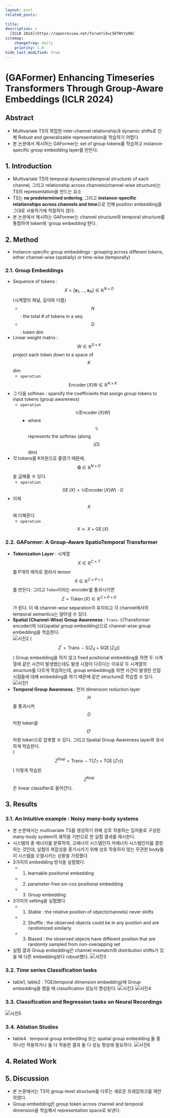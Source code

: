 ```yaml
---
layout: post
related_posts:
  _
title: 
description: >
  [ICLR 2024](https://openreview.net/forum?id=c56TWtYp0W)
sitemap:
    changefreq: daily
    priority: 1.0
hide_last_modified: true
---
```


# (GAFormer) Enhancing Timeseries Transformers Through Group-Aware Embeddings (ICLR 2024)

## Abstract
- Multivariate TS의 복잡한 inter-channel relationship과 dynamic shifts로 인해 Robust and generalizable representation을 학습하기 어렵다.
- 본 논문에서 제시하는 GAFormer는 set of group tokens를 학습하고 instance-specific group embedding layer를 만든다.

## 1. Introduction
- Multivariate TS의 temporal dynamics(temporal structure) of each channel, 그리고 relationship across channels(channel-wise structure)는 TS의 representation을 만드는 요소
- TS는 **no predetermined ordering**, 그리고 **instance-specific relationships across channels and time**으로 인해 position embedding을 그대로 사용하기에 적절하지 않다.
- 본 논문에서 제시하는 GAFormer는 channel structure와 temporal structure를 통합하여 token에 'group embedding'한다.

## 2. Method
- Instance-specific group embeddings : grouping across different tokens, either channel-wise (spatially) or time-wise (temporally)
### 2.1. Group Embeddings
- Sequence of tokens : $$X=\left[\mathbf{x}_1, \ldots, \mathbf{x}_N\right] \in \mathbb{R}^{N \times D}$$ (시계열의 채널, 길이와 다름)
  - $$N$$ : the total # of tokens in a seq
  - $$D$$ : token dim
- Linear weight matrix : $$W \in \mathbb{R}^{D \times K}$$ project each token down to a space of $$K$$ dim
  - `operation` $$\operatorname{Encoder}(X) W \in \mathbb{R}^{N \times K}$$
- 그 다음 softmax : sparsify the coefficients that assign group tokens to input tokens (group awareness)
  - `operation` $$\mathbb{S}(\operatorname{Encoder}(X) W)$$
    - where $$\mathbb{S}$$ represents the softmax (along $$(D)$$ dim)
- 각 tokens를 K차원으로 줄였기 때문에,  $$\mathbf{G} \in \mathbb{R}^{N \times D}$$을 곱해줄 수 있다.
  - `operation` $$\operatorname{GE}(X)=\mathbb{S}(\operatorname{Encoder}(X) W) \cdot G$$
- 이제 $$ X $$에 더해준다
  - `operation` $$X \leftarrow X+\operatorname{GE}(X)$$

### 2.2. GAFormer: A Group-Aware SpatioTemporal Transformer
- **Tokenization Layer** : 시계열 $$X \in \mathbb{R}^{C \times T}$$를 P개의 패치로 잘라서 tensor $$X \in \mathbb{R}^{C \times P \times L}$$를 만든다. 그리고 `Token`이라는 encoder를 통과시키면 $$Z=\operatorname{Token}(X) \in \mathbb{R}^{C \times P \times D}$$가 된다. 이 때 channel-wise separation이 유지되고 각 channel에서의 temporal semantics는 알아낼 수 있다.
- **Spatial (Channel-Wise) Group Awareness** : `Trans-S`(Transformer encoder)와 `SGE`(spatial group embedding)으로 channel-wise group embedding을 학습한다. \
  ![사진2](/assets/img/timeseries/GAFormer/fig2.jpeg)
  ($$Z^{\prime}=\operatorname{Trans}-\mathrm{S}\left(Z_S+\operatorname{SGE}\left(Z_S\right)\right)$$) Group embedding을 하지 않고 fixed positional embedding을 하면 두 시계열에 같은 사건이 발생했는데도 발생 시점이 다르다는 이유로 두 시계열의 structure를 다르게 학습하는데, group embedding을 하면 사건이 발생한 인접 시점들에 대해 embedding을 하기 때문에 같은 structure로 학습할 수 있다.
  ![사진1](/assets/img/timeseries/GAFormer/fig1.jpeg)
- **Temporal Group Awareness** : 먼저 dimension reduction layer $$H$$를 통과시켜 $$D$$차원 token을 $$D'$$차원 token으로 압축할 수 있다. 그리고 Spatial Group Awareness layer와 유사하게 학습한다. \
  ($$Z^{\text {final}}=\operatorname{Trans}-\mathrm{T}\left(Z_T+\operatorname{TGE}\left(Z_T\right)\right)$$) 이렇게 학습된 $$Z^{\text {final}}$$은 linear classifier로 들어간다.

## 3. Results
### 3.1. An Intuitive example : Noisy many-body systems
- 본 논문에서는 multivariate TS를 생성하기 위해 상호 작용하는 입자들로 구성된 many-body system의 궤적을 기반으로 한 실험 결과를 제시한다.
- 시스템의 총 에너지를 분류하여, 고에너지 시스템인지 저에너지 시스템인지를 결정하는 것인데, 실험의 복잡성을 증가시키기 위해 상호 작용하지 않는 무관한 body들이 시스템을 오염시키는 상황을 가정했다.
- 3가지의 embedding 방식을 실험했다.
  - 1) learnable positional embedding
  - 2) parameter-free sin-cos positional embedding
  - 3) Group embedding
- 3가지의 setting을 실험했다.
  - 1) Stable : the relative position of object(channels) never shifts
  - 2) Shuffle : the observed objects could be in any position and are randomized similarly
  - 3) Biased : the observed objects have different position that are randomly sampled from non-overapping set
- 실험 결과 Group embedding은 channel mismatch와 distribution shifts가 있을 때 다른 embedding보다 robust했다.
  ![사진3](/assets/img/timeseries/GAFormer/fig3.jpeg)
### 3.2. Time series Classification tasks
- table1, table2 : TGE(temporal dimension embedding)에 Group embedding을 했을 때 classification 성능이 향상된다.
  ![사진3](/assets/img/timeseries/GAFormer/table1.jpeg)
  ![사진4](/assets/img/timeseries/GAFormer/table2.jpeg)
### 3.3. Classification and Regression tasks on Neural Recordings
  ![사진5](/assets/img/timeseries/GAFormer/table3.jpeg)
### 3.4. Ablation Studies
- table4 :  temporal group embedding 또는 spatial group embedding 둘 중 하나만 적용하거나 둘 다 적용한 결과 둘 다 성능 향상에 필요하다.
  ![사진6](/assets/img/timeseries/GAFormer/table4.jpeg)

## 4. Related Work
## 5. Discussion
- 본 논문에서는 TS의 group-level structure를 다루는 새로운 프레임워크를 제안하였다.
- Group embedding은 group token across channel and temporal dimension을 학습해서 representation space로 보낸다.